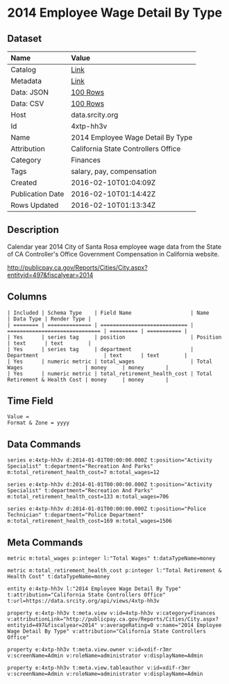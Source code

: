 # 2014 Employee Wage Detail By Type

## Dataset

| Name | Value |
| :--- | :---- |
| Catalog | [Link](https://catalog.data.gov/dataset/2014-employee-wage-detail-by-type) |
| Metadata | [Link](https://data.srcity.org/api/views/4xtp-hh3v) |
| Data: JSON | [100 Rows](https://data.srcity.org/api/views/4xtp-hh3v/rows.json?max_rows=100) |
| Data: CSV | [100 Rows](https://data.srcity.org/api/views/4xtp-hh3v/rows.csv?max_rows=100) |
| Host | data.srcity.org |
| Id | 4xtp-hh3v |
| Name | 2014 Employee Wage Detail By Type |
| Attribution | California State Controllers Office |
| Category | Finances |
| Tags | salary, pay, compensation |
| Created | 2016-02-10T01:04:09Z |
| Publication Date | 2016-02-10T01:14:42Z |
| Rows Updated | 2016-02-10T01:13:34Z |

## Description

Calendar year 2014 City of Santa Rosa employee wage data from the State of CA Controller's Office Government Compensation in California website.

http://publicpay.ca.gov/Reports/Cities/City.aspx?entityid=497&fiscalyear=2014

## Columns

```ls
| Included | Schema Type    | Field Name                   | Name                           | Data Type | Render Type |
| ======== | ============== | ============================ | ============================== | ========= | =========== |
| Yes      | series tag     | position                     | Position                       | text      | text        |
| Yes      | series tag     | department                   | Department                     | text      | text        |
| Yes      | numeric metric | total_wages                  | Total Wages                    | money     | money       |
| Yes      | numeric metric | total_retirement_health_cost | Total Retirement & Health Cost | money     | money       |
```

## Time Field

```ls
Value = 
Format & Zone = yyyy
```

## Data Commands

```ls
series e:4xtp-hh3v d:2014-01-01T00:00:00.000Z t:position="Activity Specialist" t:department="Recreation And Parks" m:total_retirement_health_cost=7 m:total_wages=12

series e:4xtp-hh3v d:2014-01-01T00:00:00.000Z t:position="Activity Specialist" t:department="Recreation And Parks" m:total_retirement_health_cost=133 m:total_wages=706

series e:4xtp-hh3v d:2014-01-01T00:00:00.000Z t:position="Police Technician" t:department="Police Department" m:total_retirement_health_cost=169 m:total_wages=1506
```

## Meta Commands

```ls
metric m:total_wages p:integer l:"Total Wages" t:dataTypeName=money

metric m:total_retirement_health_cost p:integer l:"Total Retirement & Health Cost" t:dataTypeName=money

entity e:4xtp-hh3v l:"2014 Employee Wage Detail By Type" t:attribution="California State Controllers Office" t:url=https://data.srcity.org/api/views/4xtp-hh3v

property e:4xtp-hh3v t:meta.view v:id=4xtp-hh3v v:category=Finances v:attributionLink="http://publicpay.ca.gov/Reports/Cities/City.aspx?entityid=497&fiscalyear=2014" v:averageRating=0 v:name="2014 Employee Wage Detail By Type" v:attribution="California State Controllers Office"

property e:4xtp-hh3v t:meta.view.owner v:id=xdif-r3mr v:screenName=Admin v:roleName=administrator v:displayName=Admin

property e:4xtp-hh3v t:meta.view.tableauthor v:id=xdif-r3mr v:screenName=Admin v:roleName=administrator v:displayName=Admin
```